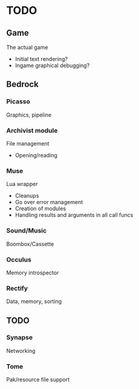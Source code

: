 TODO
===
## Game
The actual game
* Initial text rendering?
* Ingame graphical debugging?

## Bedrock

### Picasso
Graphics, pipeline

### Archivist module
File management
* Opening/reading

### Muse
Lua wrapper
* Cleanups
* Go over error management
* Creation of modules
* Handling results and arguments in all call funcs

### Sound/Music
Boombox/Cassette

### Occulus
Memory introspector

### Rectify
Data, memory, sorting

## TODO

### Synapse
Networking

### Tome
Pak/resource file support
